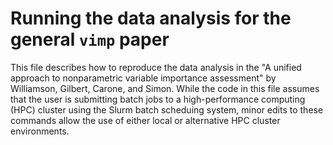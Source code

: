 # Running the data analysis for the general `vimp` paper

This file describes how to reproduce the data analysis in the "A unified approach to nonparametric variable importance assessment" by Williamson, Gilbert, Carone, and Simon. While the code in this file assumes that the user is submitting batch jobs to a high-performance computing (HPC) cluster using the Slurm batch scheduing system, minor edits to these commands allow the use of either local or alternative HPC cluster environments.
